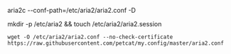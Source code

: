 aria2c --conf-path=/etc/aria2/aria2.conf -D

mkdir -p /etc/aria2 && touch /etc/aria2/aria2.session  

`wget -O /etc/aria2/aria2.conf --no-check-certificate https://raw.githubusercontent.com/petcat/my.config/master/aria2.conf`
